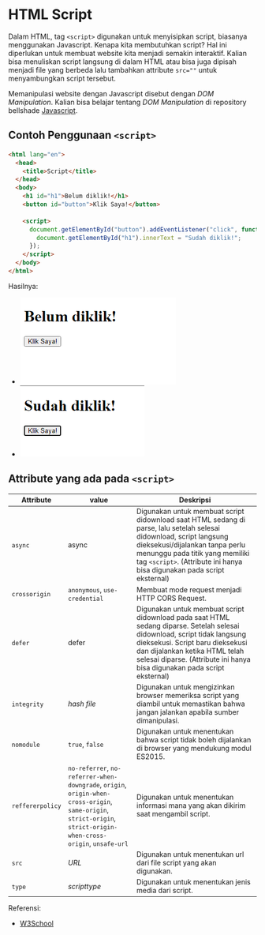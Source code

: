 # HTML Script

Dalam HTML, tag `<script>` digunakan untuk menyisipkan script, biasanya menggunakan Javascript. Kenapa
kita membutuhkan script? Hal ini diperlukan untuk membuat website kita menjadi semakin interaktif.
Kalian bisa menuliskan script langsung di dalam HTML atau bisa juga dipisah menjadi file
yang berbeda lalu tambahkan attribute `src=""` untuk menyambungkan script tersebut.

Memanipulasi website dengan Javascript disebut dengan _DOM Manipulation_. Kalian bisa belajar
tentang _DOM Manipulation_ di repository bellshade [Javascript](https://github.com/bellshade/Javascript/tree/main/learn/DOM).

## Contoh Penggunaan `<script>`

```html
<html lang="en">
  <head>
    <title>Script</title>
  </head>
  <body>
    <h1 id="h1">Belum diklik!</h1>
    <button id="button">Klik Saya!</button>

    <script>
      document.getElementById("button").addEventListener("click", function () {
        document.getElementById("h1").innerText = "Sudah diklik!";
      });
    </script>
  </body>
</html>
```

Hasilnya:

- ![Contoh Script](img/contoh-script-1.png)
- ![Contoh Script](img/contoh-script-2.png)

## Attribute yang ada pada `<script>`

| Attribute        | value                                                                                                                                                              | Deskripsi                                                                                                                                                                                                                                                                  |
| ---------------- | ------------------------------------------------------------------------------------------------------------------------------------------------------------------ | -------------------------------------------------------------------------------------------------------------------------------------------------------------------------------------------------------------------------------------------------------------------------- |
| `async`          | async                                                                                                                                                              | Digunakan untuk membuat script didownload saat HTML sedang di parse, lalu setelah selesai didownload, script langsung dieksekusi/dijalankan tanpa perlu menunggu pada titik yang memiliki tag `<script>`. (Attribute ini hanya bisa digunakan pada script eksternal)       |
| `crossorigin`    | `anonymous`, `use-credential`                                                                                                                                      | Membuat mode request menjadi HTTP CORS Request.                                                                                                                                                                                                                             |
| `defer`          | defer                                                                                                                                                              | Digunakan untuk membuat script didownload pada saat HTML sedang diparse. Setelah selesai didownload, script tidak langsung dieksekusi. Script baru dieksekusi dan dijalankan ketika HTML telah selesai diparse. (Attribute ini hanya bisa digunakan pada script eksternal) |
| `integrity`      | _hash file_                                                                                                                                                        | Digunakan untuk mengizinkan browser memeriksa script yang diambil untuk memastikan bahwa jangan jalankan apabila sumber dimanipulasi.                                                                                                                                      |
| `nomodule`       | `true`, `false`                                                                                                                                                    | Digunakan untuk menentukan bahwa script tidak boleh dijalankan di browser yang mendukung modul ES2015.                                                                                                                                                                      |
| `reffererpolicy` | `no-referrer`, `no-referrer-when-downgrade`, `origin`, `origin-when-cross-origin`, `same-origin`, `strict-origin`, `strict-origin-when-cross-origin`, `unsafe-url` | Digunakan untuk menentukan informasi mana yang akan dikirim saat mengambil script.                                                                                                                                                                                           |
| `src`            | _URL_                                                                                                                                                              | Digunakan untuk menentukan url dari file script yang akan digunakan.                                                                                                                                                                                                        |
| `type`           | _scripttype_                                                                                                                                                       | Digunakan untuk menentukan jenis media dari script.                                                                                                                                                                                                                         |

Referensi:

- [W3School](https://www.w3schools.com/html/html_scripts.asp)
